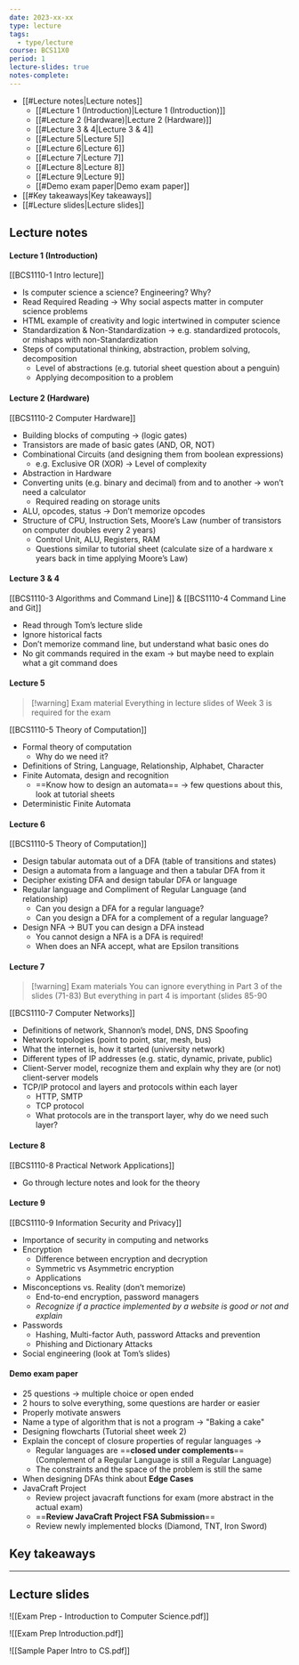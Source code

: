 ```yaml
---
date: 2023-xx-xx
type: lecture
tags:
  - type/lecture
course: BCS11X0
period: 1
lecture-slides: true
notes-complete:
---
```

- [[#Lecture notes|Lecture notes]]
	- [[#Lecture 1 (Introduction)|Lecture 1 (Introduction)]]
	- [[#Lecture 2 (Hardware)|Lecture 2 (Hardware)]]
	- [[#Lecture 3 & 4|Lecture 3 & 4]]
	- [[#Lecture 5|Lecture 5]]
	- [[#Lecture 6|Lecture 6]]
	- [[#Lecture 7|Lecture 7]]
	- [[#Lecture 8|Lecture 8]]
	- [[#Lecture 9|Lecture 9]]
	- [[#Demo exam paper|Demo exam paper]]
- [[#Key takeaways|Key takeaways]]
- [[#Lecture slides|Lecture slides]]

## Lecture notes
#### Lecture 1 (Introduction)
[[BCS1110-1 Intro lecture]]
- Is computer science a science? Engineering? Why?
- Read Required Reading → Why social aspects matter in computer science problems
- HTML example of creativity and logic intertwined in computer science
- Standardization & Non-Standardization → e.g. standardized protocols, or mishaps with non-Standardization
- Steps of computational thinking, abstraction, problem solving, decomposition
	- Level of abstractions (e.g. tutorial sheet question about a penguin)
	- Applying decomposition to a problem

#### Lecture 2 (Hardware)
[[BCS1110-2 Computer Hardware]]
- Building blocks of computing → (logic gates)
- Transistors are made of basic gates (AND, OR, NOT)
- Combinational Circuits (and designing them from boolean expressions)
	- e.g. Exclusive OR (XOR) → Level of complexity 
- Abstraction in Hardware
- Converting units (e.g. binary and decimal)  from and to another → won’t need a calculator
	- Required reading on storage units
- ALU, opcodes, status → Don’t memorize opcodes
- Structure of CPU, Instruction Sets, Moore’s Law (number of transistors on computer doubles every 2 years)
	- Control Unit, ALU, Registers, RAM
	- Questions similar to tutorial sheet (calculate size of a hardware x years back in time applying Moore’s Law)

#### Lecture 3 & 4
[[BCS1110-3 Algorithms and Command Line]] & [[BCS1110-4 Command Line and Git]]
- Read through Tom’s lecture slide
- Ignore historical facts
- Don’t memorize command line, but understand what basic ones do
- No git commands required in the exam → but maybe need to explain what a git command does 

#### Lecture 5
> [!warning] Exam material
> Everything in lecture slides of Week 3 is required for the exam

[[BCS1110-5 Theory of Computation]]
- Formal theory of computation
	- Why do we need it?
- Definitions of String, Language, Relationship, Alphabet, Character
- Finite Automata, design and recognition
	- ==Know how to design an automata== → few questions about this, look at tutorial sheets
- Deterministic Finite Automata

#### Lecture 6
[[BCS1110-5 Theory of Computation]]
- Design tabular automata out of a DFA (table of transitions and states)
- Design a automata from a language and then a tabular DFA from it
- Decipher existing DFA and design tabular DFA or language
- Regular language and Compliment of Regular Language (and relationship)
	- Can you design a DFA for a regular language?
	- Can you design a DFA for a complement of a regular language? 
- Design NFA → BUT you can design a DFA instead
	- You cannot design a NFA is a DFA is required!
	- When does an NFA accept, what are Epsilon transitions

#### Lecture 7
> [!warning] Exam materials
> You can ignore everything in Part 3 of the slides (71-83)
> But everything in part 4 is important (slides 85-90

[[BCS1110-7 Computer Networks]]
- Definitions of network, Shannon’s model, DNS, DNS Spoofing
- Network topologies (point to point, star, mesh, bus)
- What the internet is, how it started (university network)
- Different types of IP addresses (e.g. static, dynamic, private, public)
- Client-Server model, recognize them and explain why they are (or not) client-server models
- TCP/IP protocol and layers and protocols within each layer
	- HTTP, SMTP
	- TCP protocol
	- What protocols are in the transport layer, why do we need such layer?

#### Lecture 8
[[BCS1110-8 Practical Network Applications]]
- Go through lecture notes and look for the theory

#### Lecture 9
[[BCS1110-9 Information Security and Privacy]]
- Importance of security in computing and networks
- Encryption 
	- Difference between encryption and decryption
	- Symmetric vs Asymmetric encryption
	- Applications
- Misconceptions vs. Reality (don’t memorize)
	- End-to-end encryption, password managers
	- *Recognize if a practice implemented by a website is good or not and explain*
- Passwords
	- Hashing, Multi-factor Auth, password Attacks and prevention
	- Phishing and Dictionary Attacks
- Social engineering (look at Tom’s slides)

#### Demo exam paper
- 25 questions → multiple choice or open ended
- 2 hours to solve everything, some questions are harder or easier
- Properly motivate answers
- Name a type of algorithm that is not a program → "Baking a cake"
- Designing flowcharts (Tutorial sheet week 2)
- Explain the concept of closure properties of regular languages → 
	- Regular languages are ==**closed under complements**== (Complement of a Regular Language is still a Regular Language)
	- The constraints and the space of the problem is still the same
- When designing DFAs think about **Edge Cases**
- JavaCraft Project
	- Review project javacraft functions for exam (more abstract in the actual exam)
	- ==**Review JavaCraft Project FSA Submission**==
	- Review newly implemented blocks (Diamond, TNT, Iron Sword)

## Key takeaways

- - - 
## Lecture slides
![[Exam Prep - Introduction to Computer Science.pdf]]

![[Exam Prep Introduction.pdf]]

![[Sample Paper Intro to CS.pdf]]